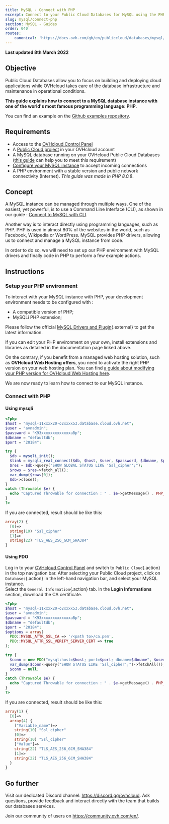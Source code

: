 ```yaml
---
title: MySQL - Connect with PHP
excerpt: Connect to your Public Cloud Databases for MySQL using the PHP programming language
slug: mysql/connect-php
section: MySQL - Guides
order: 040
routes:
    canonical: 'https://docs.ovh.com/gb/en/publiccloud/databases/mysql/connect-php/'
---
```


**Last updated 8th March 2022**

## Objective

Public Cloud Databases allow you to focus on building and deploying cloud applications while OVHcloud takes care of the database infrastructure and maintenance in operational conditions.

**This guide explains how to connect to a MySQL database instance with one of the world's most famous programming language: PHP.**

You can find an example on the [Github examples repository](https://github.com/ovh/public-cloud-databases-examples/tree/main/databases/mysql/php/hello-world).

## Requirements

- Access to the [OVHcloud Control Panel](https://www.ovh.com/auth/?action=gotomanager&from=https://www.ovh.de/&ovhSubsidiary=de)
- A [Public Cloud project](https://www.ovhcloud.com/de/public-cloud/) in your OVHcloud account
- A MySQL database running on your OVHcloud Public Cloud Databases ([this guide](https://docs.ovh.com/de/publiccloud/databases/getting-started/) can help you to meet this requirement)
- [Configure your MySQL instance](https://docs.ovh.com/de/publiccloud/databases/mysql/configure-mysql-instance/) to accept incoming connections
- A PHP environment with a stable version and public network connectivity (Internet). *This guide was made in PHP 8.0.8*.

## Concept

A MySQL instance can be managed through multiple ways.
One of the easiest, yet powerful, is to use a Command Line Interface (CLI), as shown in our guide : [Connect to MySQL with CLI](https://docs.ovh.com/de/publiccloud/databases/mysql/connect-cli/).

Another way is to interact directly using programming languages, such as PHP.
PHP is used in almost 80% of the websites in the world, such as Facebook, Wikipedia or WordPress.
MySQL provides PHP drivers, allowing us to connect and manage a MySQL instance from code.

In order to do so, we will need to set up our PHP environment with MySQL drivers and finally code in PHP to perform a few example actions.

## Instructions

### Setup your PHP environment

To interact with your MySQL instance with PHP, your development environment needs to be configured with :

- A compatible version of PHP;
- MySQLi PHP extension;

Please follow the official [MySQL Drivers and Plugin](https://www.php.net/manual/en/set.mysqlinfo.php){.external} to get the latest information.

If you can edit your PHP environment on your own, install extensions and libraries as detailed in the documentation page linked above.

On the contrary, if you benefit from a managed web hosting solution, such as **OVHcloud Web Hosting offers**, you need to activate the right PHP version on your web hosting plan. You can find [a guide about modifying your PHP version for OVHcloud Web Hosting here](https://docs.ovh.com/de/hosting/konfiguration_von_php_fur_ein_ovh_webhosting_2014/).

We are now ready to learn how to connect to our MySQL instance.

### Connect with PHP

#### Using mysqli

```php
<?php
$host = "mysql-11xxxx20-o2xxxx53.database.cloud.ovh.net";
$user = "avnadmin";
$password = "K93xxxxxxxxxxxxxaBp";
$dbname = "defaultdb";
$port = "20184";

try {
  $db = mysqli_init();
  $link = mysqli_real_connect($db, $host, $user, $password, $dbname, $port, NULL, MYSQLI_CLIENT_SSL);
  $res = $db->query("SHOW GLOBAL STATUS LIKE 'Ssl_cipher';");
  $rows = $res->fetch_all();
  var_dump($rows[0]);
  $db->close();
}
catch (Throwable $e) {
  echo "Captured Throwable for connection : " . $e->getMessage() . PHP_EOL;
}
?>
```

If you are connected, result should be like this:

```php
array(2) {
  [0]=>
  string(10) "Ssl_cipher"
  [1]=>
  string(22) "TLS_AES_256_GCM_SHA384"
}
```

#### Using PDO

Log in to your [OVHcloud Control Panel](https://www.ovh.com/auth/?action=gotomanager&from=https://www.ovh.de/&ovhSubsidiary=de) and switch to `Public Cloud`{.action} in the top navigation bar. After selecting your Public Cloud project, click on `Databases`{.action} in the left-hand navigation bar, and select your MySQL instance.  
Select the `General Information`{.action} tab. In the **Login Informations** section, download the CA certificate.

```php
<?php
$host = "mysql-11xxxx20-o2xxxx53.database.cloud.ovh.net";
$user = "avnadmin";
$password = "K93xxxxxxxxxxxxxaBp";
$dbname = "defaultdb";
$port = "20184";
$options = array(
  PDO::MYSQL_ATTR_SSL_CA => '/<path to>/ca.pem',
  PDO::MYSQL_ATTR_SSL_VERIFY_SERVER_CERT => true
);

try {
  $conn = new PDO("mysql:host=$host; port=$port; dbname=$dbname", $user, $password, $options);
  var_dump($conn->query("SHOW STATUS LIKE 'Ssl_cipher';")->fetchAll());
  $conn = null;
}
catch (Throwable $e) {
  echo "Captured Throwable for connection : " . $e->getMessage() . PHP_EOL;
}
?>
```

If you are connected, result should be like this:

```php
array(1) {
  [0]=>
  array(4) {
    ["Variable_name"]=>
    string(10) "Ssl_cipher"
    [0]=>
    string(10) "Ssl_cipher"
    ["Value"]=>
    string(22) "TLS_AES_256_GCM_SHA384"
    [1]=>
    string(22) "TLS_AES_256_GCM_SHA384"
  }
}
```

## Go further

Visit our dedicated Discord channel: <https://discord.gg/ovhcloud>. Ask questions, provide feedback and interact directly with the team that builds our databases services.

Join our community of users on <https://community.ovh.com/en/>.

